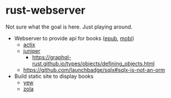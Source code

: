 # rust-webserver

Not sure what the goal is here. Just playing around.

- Webserver to provide api for books ([epub](https://docs.rs/epub/latest/epub/), [mobi](https://docs.rs/mobi/latest/mobi/))
	- [actix](https://github.com/actix/actix-web)
	- [juniper](https://github.com/graphql-rust/juniper)
		- https://graphql-rust.github.io/types/objects/defining_objects.html
	- https://github.com/launchbadge/sqlx#sqlx-is-not-an-orm
- Build static site to display books
	- [yew](https://github.com/yewstack/yew)
	- [zola](https://github.com/getzola/zola)
